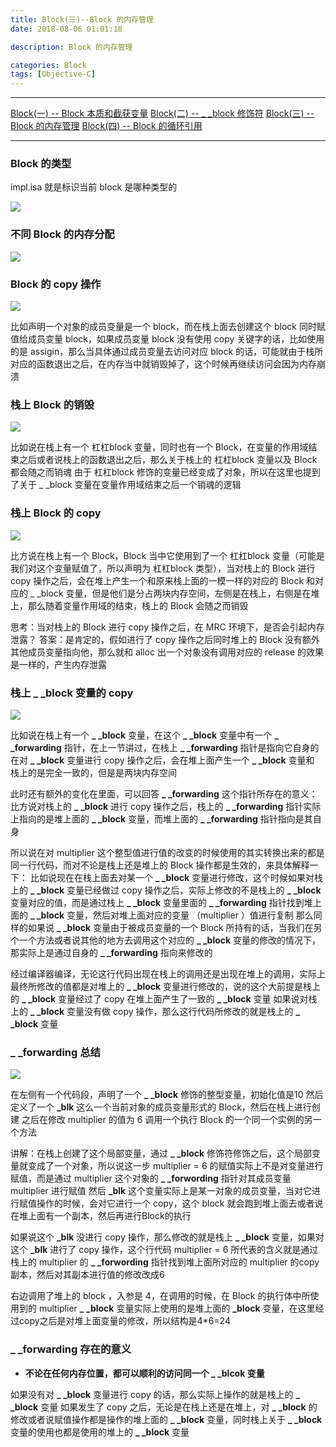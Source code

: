 ```yaml
---
title: Block(三)--Block 的内存管理
date: 2018-08-06 01:01:18

description: Block 的内存管理

categories: Block
tags: [Objective-C]
---
```


*******
[Block(一) -- Block 本质和截获变量](https://xiaopengmonsters.github.io/2018/07/16/Block--Block%20%E6%9C%AC%E8%B4%A8%E5%92%8C%E6%88%AA%E8%8E%B7%E5%8F%98%E9%87%8F/)
[Block(二) -- _ _block 修饰符](https://xiaopengmonsters.github.io/2018/07/21/Block--_%20_block%20%E4%BF%AE%E9%A5%B0%E7%AC%A6/)
[Block(三) -- Block 的内存管理](https://xiaopengmonsters.github.io/2018/08/06/Block--Block%20%E7%9A%84%E5%86%85%E5%AD%98%E7%AE%A1%E7%90%86/)
[Block(四) -- Block 的循环引用](https://xiaopengmonsters.github.io/2018/06/05/Block--Block%20%E7%9A%84%E5%BE%AA%E7%8E%AF%E5%BC%95%E7%94%A8/)
******

### Block 的类型

impl.isa 就是标识当前 block 是哪种类型的

![](/img/Block的类型.png)

### 不同 Block 的内存分配

![](/img/不同Block的内存分配.png)

### Block 的 copy 操作


![](/img/Block的copy操作.png)

比如声明一个对象的成员变量是一个 block，而在栈上面去创建这个 block 同时赋值给成员变量 block，如果成员变量 block 没有使用 copy 关键字的话，比如使用的是 assigin，那么当具体通过成员变量去访问对应 block 的话，可能就由于栈所对应的函数退出之后，在内存当中就销毁掉了，这个时候再继续访问会因为内存崩溃

### 栈上 Block 的销毁

![](/img/栈上Block的销毁.png)

比如说在栈上有一个 杠杠block 变量，同时也有一个 Block，在变量的作用域结束之后或者说栈上的函数退出之后，那么关于栈上的 杠杠block 变量以及 Block 都会随之而销魂
由于 杠杠block 修饰的变量已经变成了对象，所以在这里也提到了关于 _ _block 变量在变量作用域结束之后一个销魂的逻辑

### 栈上 Block 的 copy

![](/img/栈上Block的copy.png)

比方说在栈上有一个 Block，Block 当中它使用到了一个 杠杠block 变量（可能是我们对这个变量赋值了，所以声明为 杠杠block 类型），当对栈上的 Block 进行 copy 操作之后，会在堆上产生一个和原来栈上面的一模一样的对应的 Block 和对应的 _ _block 变量，但是他们是分占两块内存空间，左侧是在栈上，右侧是在堆上，那么随着变量作用域的结束，栈上的 Block 会随之而销毁


思考：当对栈上的 Block 进行 copy 操作之后，在 MRC 环境下，是否会引起内存泄露？
答案：是肯定的，假如进行了 copy 操作之后同时堆上的 Block 没有额外其他成员变量指向他，那么就和 alloc 出一个对象没有调用对应的 release 的效果是一样的，产生内存泄露


### 栈上 _ _block 变量的 copy

![](/img/栈上杠杠block变量的copy.png)

比如说在栈上有一个  **_ _block** 变量，在这个  **_ _block** 变量中有一个  **_ _forwarding** 指针，在上一节讲过，在栈上 **_ _forwarding** 指针是指向它自身的
在对 **_ _block** 变量进行 copy 操作之后，会在堆上面产生一个 **_ _block** 变量和 栈上的是完全一致的，但是是两块内存空间

此时还有额外的变化在里面，可以回答 **_ _forwarding** 这个指针所存在的意义：
比方说对栈上的 **_ _block** 进行 copy 操作之后，栈上的  **_ _forwarding** 指针实际上指向的是堆上面的  **_ _block** 变量，而堆上面的  **_ _forwarding** 指针指向是其自身

所以说在对 multiplier 这个整型值进行值的改变的时候使用的其实转换出来的都是同一行代码，而对不论是栈上还是堆上的 Block 操作都是生效的，来具体解释一下：
比如说现在在栈上面去对某一个  **_ _block** 变量进行修改，这个时候如果对栈上的  **_ _block** 变量已经做过 copy 操作之后，实际上修改的不是栈上的  **_ _block** 变量对应的值，而是通过栈上  **_ _block** 变量里面的  **_ _forwarding** 指针找到堆上面的  **_ _block** 变量，然后对堆上面对应的变量 （multiplier ）值进行复制
那么同样的如果说 **_ _block** 变量由于被成员变量的一个 Block 所持有的话，当我们在另个一个方法或者说其他的地方去调用这个对应的 **_ _block** 变量的修改的情况下，那实际上是通过自身的 **_ _forwarding** 指向来修改的

经过编译器编译，无论这行代码出现在栈上的调用还是出现在堆上的调用，实际上最终所修改的值都是对堆上的 **_ _block** 变量进行修改的，说的这个大前提是栈上的 **_ _block** 变量经过了 copy 在堆上面产生了一致的 **_ _block** 变量
如果说对栈上的 **_ _block** 变量没有做 copy 操作，那么这行代码所修改的就是栈上的 **_ _block** 变量

### _ _forwarding 总结

![](/img/forwarding总结.png)

在左侧有一个代码段，声明了一个 **_ _block** 修饰的整型变量，初始化值是10
然后定义了一个 **_blk** 这么一个当前对象的成员变量形式的 Block，然后在栈上进行创建
之后在修改 multiplier 的值为 6
调用一个执行 Block 的一个同一个实例的另一个方法

讲解：在栈上创建了这个局部变量，通过 **_ _block** 修饰符修饰之后，这个局部变量就变成了一个对象，所以说这一步 multiplier = 6 的赋值实际上不是对变量进行赋值，而是通过 multiplier 这个对象的 **_ _forwording** 指针对其成员变量 multiplier 进行赋值
然后 **_blk** 这个变量实际上是某一对象的成员变量，当对它进行赋值操作的时候，会对它进行一个 copy，这个 block 就会跑到堆上面去或者说在堆上面有一个副本，然后再进行Block的执行

如果说这个 **_blk** 没进行 copy 操作，那么修改的就是栈上 **_ _block** 变量，如果对这个 **_blk** 进行了 copy 操作，这个行代码 multiplier = 6 所代表的含义就是通过栈上的 multiplier 的 **_ _forwording** 指针找到堆上面所对应的 multiplier 的copy 副本，然后对其副本进行值的修改改成6

右边调用了堆上的 block ，入参是 4，在调用的时候，在 Block 的执行体中所使用到的 multiplier **_ _block** 变量实际上使用的是堆上面的 **_block** 变量，在这里经过copy之后是对堆上面变量的修改，所以结构是4*6=24

### _ _forwarding 存在的意义

* **不论在任何内存位置，都可以顺利的访问同一个 _ _blcok 变量**

如果没有对 **_ _block** 变量进行 copy 的话，那么实际上操作的就是栈上的 **_ _block** 变量
如果发生了 copy 之后，无论是在栈上还是在堆上，对 **_ _block** 的修改或者说赋值操作都是操作的堆上面的 **_ _block** 变量，同时栈上关于 **_ _block** 变量的使用也都是使用的堆上的 **_ _block** 变量